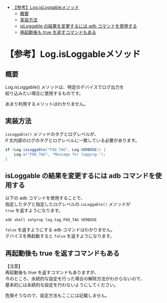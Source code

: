 - [【参考】Log.isLoggableメソッド](#参考logisloggableメソッド)
  - [概要](#概要)
  - [実装方法](#実装方法)
  - [isLoggable の結果を変更するには adb コマンドを使用する](#isloggable-の結果を変更するには-adb-コマンドを使用する)
  - [再起動後も true を返すコマンドもある](#再起動後も-true-を返すコマンドもある)


# 【参考】Log.isLoggableメソッド

## 概要

Log.isLoggable() メソッドは、特定のデバイスでログ出力を  
絞り込みたい場合に使用するものです。

あまり利用するメリットはわかりません。


## 実装方法

`isLoggable()` メソッドのタグとログレベルが、  
if 文内部のログのタグとログレベルに一致している必要があります。

```java
if (Log.isLoggable("FOO_TAG", Log.VERBOSE)) {
    Log.v("FOO_TAG", "Message for logging.");
}
```


## isLoggable の結果を変更するには adb コマンドを使用する

以下の adb コマンドを使用することで、  
指定したタグと指定したログレベルの `isLoggable()` メソッドが  
`true` を返すようになります。

```
adb shell setprop log.tag.FOO_TAG VERBOSE
```

`false` を返すようにする adb コマンドはわかりません。  
デバイスを再起動すると `false` を返すようになります。



## 再起動後も true を返すコマンドもある

【注意】  
再起動後も true を返すコマンドもありますが、  
今のところ、永続的な設定を行った場合の解除方法がわからないので、  
基本的には永続的な設定を行わないようにしてください。

危険そうなので、設定方法もここには記載しません。



